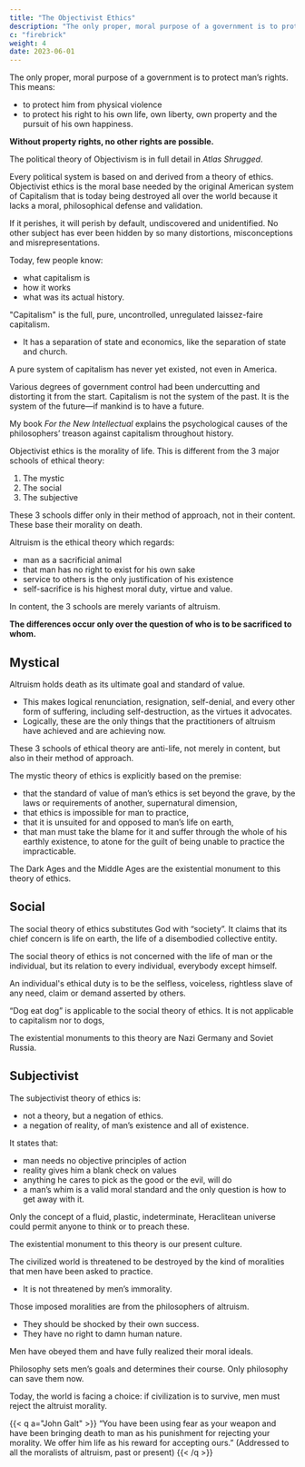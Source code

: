 ```yaml
---
title: "The Objectivist Ethics"
description: "The only proper, moral purpose of a government is to protect man’s rights."
c: "firebrick"
weight: 4
date: 2023-06-01
---
```



The only proper, moral purpose of a government is to protect man’s rights. This means:
- to protect him from physical violence
- to protect his right to his own life, own liberty, own property and the pursuit of his own happiness. 

**Without property rights, no other rights are possible.**

The political theory of Objectivism is in full detail in *Atlas Shrugged*. 

Every political system is based on and derived from a theory of ethics. Objectivist ethics is the moral base needed by the original American system of Capitalism that is today being destroyed all over the world because it lacks a moral, philosophical defense and validation.

If it perishes, it will perish by default, undiscovered and unidentified. No other subject has ever been hidden by so many distortions, misconceptions and misrepresentations.

Today, few people know:
- what capitalism is
- how it works
- what was its actual history.

"Capitalism" is the full, pure, uncontrolled, unregulated laissez-faire capitalism.
- It has a separation of state and economics, like the separation of state and church.

A pure system of capitalism has never yet existed, not even in America.

Various degrees of government control had been undercutting and distorting it from the start. Capitalism is not the system of the past. It is the system of the future—if mankind is to have a future.

My book *For the New Intellectual* explains the psychological causes of the philosophers’ treason against capitalism throughout history.

<!-- The present discussion has to be confined to the subject of ethics.  -->

<!-- I have presented the barest essentials of my system, but they are sufficient to
indicate in what manner  -->

Objectivist ethics is the morality of life. This is different from the 3 major schools of ethical theory:

1. The mystic
2. The social
3. The subjective

<!-- which have brought the world to its present state and which represent the morality of death. -->

These 3 schools differ only in their method of approach, not in their content. These base their morality on death.

Altruism is the ethical theory which regards:
- man as a sacrificial animal
- that man has no right to exist for his own sake
- service to others is the only justification of his existence
- self-sacrifice is his highest moral duty, virtue and value.

In content, the 3 schools are merely variants of altruism.

**The differences occur only over the question of who is to be sacrificed to whom.** 


## Mystical

Altruism holds death as its ultimate goal and standard of value.
- This makes logical renunciation, resignation, self-denial, and every other form of suffering, including self-destruction, as the virtues it advocates.
- Logically, these are the only things that the practitioners of altruism have achieved and are achieving now.

These 3 schools of ethical theory are anti-life, not merely in content, but also in their method of approach.

The mystic theory of ethics is explicitly based on the premise:
- that the standard of value of man’s ethics is set beyond the grave, by the laws or requirements of another, supernatural dimension,
- that ethics is impossible for man to practice, 
- that it is unsuited for and opposed to man’s life on earth,
- that man must take the blame for it and suffer through the whole of his earthly existence, to atone for the guilt of being unable to practice the impracticable. 

The Dark Ages and the Middle Ages are the existential monument to this theory of ethics.


## Social

The social theory of ethics substitutes God with “society”. It claims that its chief concern is life on earth, the life of a disembodied collective entity.

The social theory of ethics is not concerned with the life of man or the individual, but its relation to every individual, everybody except himself.

An individual's ethical duty is to be the selfless, voiceless, rightless slave of any need, claim or demand asserted by others.

“Dog eat dog” is applicable to the social theory of ethics. It is not applicable to capitalism nor to dogs,

The existential monuments to this theory are Nazi Germany and Soviet Russia.


## Subjectivist

The subjectivist theory of ethics is:
- not a theory, but a negation of ethics.
- a negation of reality, of man’s existence and all of existence. 

It states that:
- man needs no objective principles of action
- reality gives him a blank check on values
- anything he cares to pick as the good or the evil, will do
- a man’s whim is a valid moral standard and the only question is how to get away with it.


Only the concept of a fluid, plastic, indeterminate, Heraclitean universe could permit anyone to think or to preach these. 

The existential monument to this theory is our present culture.

 <!-- that is responsible for the collapse now threatening to  -->

The civilized world is threatened to be destroyed by the kind of moralities that men have been asked to practice. 
- It is not threatened by men’s immorality.

Those imposed moralities are from the philosophers of altruism. 
- They should be shocked by their own success.
- They have no right to damn human nature.


Men have obeyed them and have fully realized their moral ideals. 

Philosophy sets men’s goals and determines their course. Only philosophy can save them now.

Today, the world is facing a choice: if civilization is to survive, men must reject the altruist morality.


{{< q a="John Galt" >}}
“You have been using fear as your weapon and have been bringing death to man as his punishment for rejecting your morality. We offer him life as his reward for accepting ours.”
(Addressed to all the moralists of altruism, past or present)
{{< /q >}}